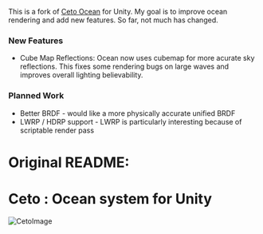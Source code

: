 This is a fork of [Ceto Ocean](https://github.com/Scrawk/Ceto) for Unity. My goal is to improve ocean rendering and add new features. So far, not much has changed.

### New Features

- Cube Map Reflections: Ocean now uses cubemap for more acurate sky reflections. This fixes some rendering bugs on large waves and improves overall lighting believability.

### Planned Work

- Better BRDF - would like a more physically accurate unified BRDF
- LWRP / HDRP support - LWRP is particularly interesting because of scriptable render pass


# Original README:

# Ceto : Ocean system for Unity

![CetoImage](./CetoDemo8.png)
